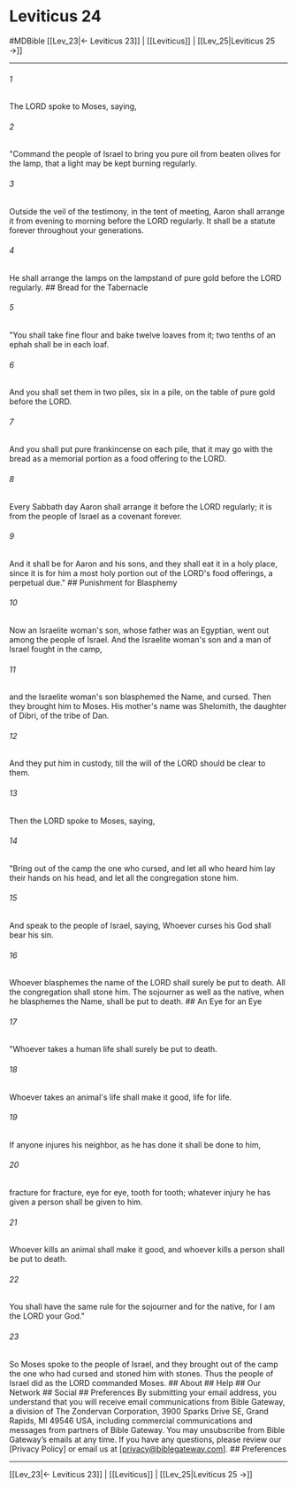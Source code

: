 # Leviticus 24
#MDBible
[[Lev_23|← Leviticus 23]] | [[Leviticus]] | [[Lev_25|Leviticus 25 →]]

***


###### 1 
The LORD spoke to Moses, saying, 

###### 2 
"Command the people of Israel to bring you pure oil from beaten olives for the lamp, that a light may be kept burning regularly. 

###### 3 
Outside the veil of the testimony, in the tent of meeting, Aaron shall arrange it from evening to morning before the LORD regularly. It shall be a statute forever throughout your generations. 

###### 4 
He shall arrange the lamps on the lampstand of pure gold before the LORD regularly. ## Bread for the Tabernacle 

###### 5 
"You shall take fine flour and bake twelve loaves from it; two tenths of an ephah shall be in each loaf. 

###### 6 
And you shall set them in two piles, six in a pile, on the table of pure gold before the LORD. 

###### 7 
And you shall put pure frankincense on each pile, that it may go with the bread as a memorial portion as a food offering to the LORD. 

###### 8 
Every Sabbath day Aaron shall arrange it before the LORD regularly; it is from the people of Israel as a covenant forever. 

###### 9 
And it shall be for Aaron and his sons, and they shall eat it in a holy place, since it is for him a most holy portion out of the LORD's food offerings, a perpetual due." ## Punishment for Blasphemy 

###### 10 
Now an Israelite woman's son, whose father was an Egyptian, went out among the people of Israel. And the Israelite woman's son and a man of Israel fought in the camp, 

###### 11 
and the Israelite woman's son blasphemed the Name, and cursed. Then they brought him to Moses. His mother's name was Shelomith, the daughter of Dibri, of the tribe of Dan. 

###### 12 
And they put him in custody, till the will of the LORD should be clear to them. 

###### 13 
Then the LORD spoke to Moses, saying, 

###### 14 
"Bring out of the camp the one who cursed, and let all who heard him lay their hands on his head, and let all the congregation stone him. 

###### 15 
And speak to the people of Israel, saying, Whoever curses his God shall bear his sin. 

###### 16 
Whoever blasphemes the name of the LORD shall surely be put to death. All the congregation shall stone him. The sojourner as well as the native, when he blasphemes the Name, shall be put to death. ## An Eye for an Eye 

###### 17 
"Whoever takes a human life shall surely be put to death. 

###### 18 
Whoever takes an animal's life shall make it good, life for life. 

###### 19 
If anyone injures his neighbor, as he has done it shall be done to him, 

###### 20 
fracture for fracture, eye for eye, tooth for tooth; whatever injury he has given a person shall be given to him. 

###### 21 
Whoever kills an animal shall make it good, and whoever kills a person shall be put to death. 

###### 22 
You shall have the same rule for the sojourner and for the native, for I am the LORD your God." 

###### 23 
So Moses spoke to the people of Israel, and they brought out of the camp the one who had cursed and stoned him with stones. Thus the people of Israel did as the LORD commanded Moses. ## About ## Help ## Our Network ## Social ## Preferences By submitting your email address, you understand that you will receive email communications from Bible Gateway, a division of The Zondervan Corporation, 3900 Sparks Drive SE, Grand Rapids, MI 49546 USA, including commercial communications and messages from partners of Bible Gateway. You may unsubscribe from Bible Gateway&rsquo;s emails at any time. If you have any questions, please review our [Privacy Policy] or email us at [privacy@biblegateway.com]. ## Preferences

***

[[Lev_23|← Leviticus 23]] | [[Leviticus]] | [[Lev_25|Leviticus 25 →]]
